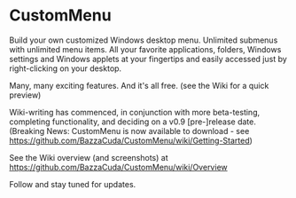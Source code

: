 # CustomMenu
Build your own customized Windows desktop menu.  Unlimited submenus with unlimited menu items.
All your favorite applications, folders, Windows settings and Windows applets at your fingertips and easily accessed just by right-clicking on your desktop.

Many, many exciting features. And it's all free. (see the Wiki for a quick preview)

Wiki-writing has commenced, in conjunction with more beta-testing, completing functionality, and deciding on a v0.9 [pre-]release date.
(Breaking News: CustomMenu is now available to download - see https://github.com/BazzaCuda/CustomMenu/wiki/Getting-Started)

See the Wiki overview (and screenshots) at https://github.com/BazzaCuda/CustomMenu/wiki/Overview

Follow and stay tuned for updates.

